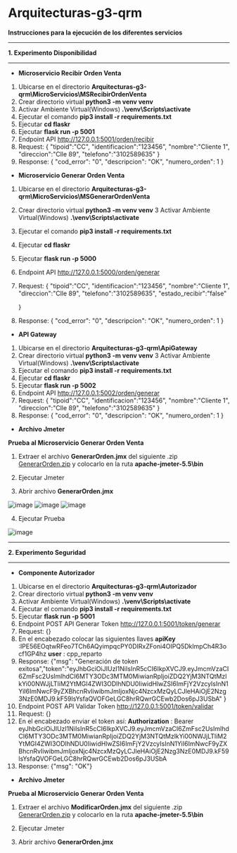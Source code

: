 # Arquitecturas-g3-qrm


**Instrucciones para la ejecución de los diferentes servicios**

***
**1. Experimento Disponibilidad**
****

- **Microservicio Recibir Orden Venta**

1. Ubicarse en el directorio **Arquitecturas-g3-qrm\MicroServicios\MSRecibirOrdenVenta**
2. Crear directorio virtual **python3 -m venv venv**
3. Activar Ambiente Virtual(Windows) **.\venv\Scripts\activate**
4. Ejecutar el comando **pip3 install -r requirements.txt**
5. Ejecutar **cd flaskr**
6. Ejecutar **flask run -p 5001**
7. Endpoint API http://127.0.0.1:5001/orden/recibir
8. Request: {
     "tipoid":"CC",
     "identificacion":"123456",
     "nombre":"Cliente 1",
     "direccion":"Clle 89",
     "telefono":"3102589635"
    }
 9. Response: {
        "cod_error": "0",
        "descripcion": "OK",
        "numero_orden": 1
    }

- **Microservicio Generar Orden Venta**

1. Ubicarse en el directorio **Arquitecturas-g3-qrm\MicroServicios\MSGenerarOrdenVenta**
2. Crear directorio virtual **python3 -m venv venv**
3 Activar Ambiente Virtual(Windows) **.\venv\Scripts\activate**
4. Ejecutar el comando **pip3 install -r requirements.txt**
5. Ejecutar **cd flaskr**
6. Ejecutar **flask run -p 5000**
7. Endpoint API http://127.0.0.1:5000/orden/generar
8. Request: 
     {
 "tipoid":"CC",
     "identificacion":"123456",
     "nombre":"Cliente 1",
     "direccion":"Clle 89",
     "telefono":"3102589635",
     "estado_recibir":"false"

    }
 9. Response: 
    {
        "cod_error": "0",
        "descripcion": "OK",
        "numero_orden": 1
    }

- **API Gateway**

1. Ubicarse en el directorio **Arquitecturas-g3-qrm\ApiGateway**
2. Crear directorio virtual **python3 -m venv venv**
3 Activar Ambiente Virtual(Windows) **.\venv\Scripts\activate**
4. Ejecutar el comando **pip3 install -r requirements.txt**
5. Ejecutar **cd flaskr**
6. Ejecutar **flask run -p 5002**
7. Endpoint API http://127.0.0.1:5002/orden/generar
8. Request: 
     {
      "tipoid":"CC",
      "identificacion":"123456",
      "nombre":"Cliente 1",
      "direccion":"Clle 89",
      "telefono":"3102589635"
    }
 9. Response: 
    {
      "cod_error": "0",
      "descripcion": "OK",
      "numero_orden": 1
    }
    
 - **Archivo Jmeter**
 
 **Prueba al Microservicio Generar Orden Venta**
 
 1. Extraer el archivo **GenerarOrden.jmx** del siguiente .zip [GenerarOrden.zip](https://github.com/neztoring/Arquitecturas-g3-qrm/files/10829024/GenerarOrden.zip) y colocarlo en la ruta **apache-jmeter-5.5\bin**
   
 2. Ejecutar Jmeter
 3. Abrir archivo **GenerarOrden.jmx**
 
 ![image](https://user-images.githubusercontent.com/20029761/221299313-7cbc92f5-bcf6-4c1c-b70b-20ecb3057cdb.png)
![image](https://user-images.githubusercontent.com/20029761/221299460-0e081803-94d3-4f12-9c69-c6419be2c574.png)
![image](https://user-images.githubusercontent.com/20029761/221299533-28c804c6-4a04-4ed3-b3df-fd23d7d39f2b.png)
 
 4. Ejecutar Prueba
 
 ![image](https://user-images.githubusercontent.com/20029761/221299584-0689bf16-f98e-4372-bf14-afde3945857e.png)


***
**2. Experimento Seguridad**
****

- **Componente Autorizador**


1. Ubicarse en el directorio **Arquitecturas-g3-qrm\Autorizador**
2. Crear directorio virtual **python3 -m venv venv**
3. Activar Ambiente Virtual(Windows) **.\venv\Scripts\activate**
4. Ejecutar el comando **pip3 install -r requirements.txt**
5. Ejecutar **flask run -p 5001**
6. Endpoint POST API Generar Token http://127.0.0.1:5001/token/generar
7. Request: {}
8. En el encabezado colocar las siguientes llaves **apiKey** :IPE56EOqtwRFeo7TCh6AQyimpqcPY0DIRxZFoni4OIPQ5DklmpCh4R3ocf1GP4hz **user** : cpp_reparto
9. Response: {"msg": "Generación de token exitosa","token":"eyJhbGciOiJIUzI1NiIsInR5cCI6IkpXVCJ9.eyJmcmVzaCI6ZmFsc2UsImlhdCI6MTY3ODc3MTM0MiwianRpIjoiZDQ2YjM3NTQtMzlkYi00NWJjLTliM2YtMGI4ZWI3ODlhNDU0IiwidHlwZSI6ImFjY2VzcyIsInN1YiI6ImNwcF9yZXBhcnRvIiwibmJmIjoxNjc4NzcxMzQyLCJleHAiOjE2Nzg3NzE0MDJ9.kF59lsYsfaQVOFGeLGC8hrRQwrGCEwb2Dos6pJ3USbA" }
10. Endpoint POST API Validar Token http://127.0.0.1:5001/token/validar
11. Request: {}
12. En el encabezado enviar el token así: **Authorization** : Bearer eyJhbGciOiJIUzI1NiIsInR5cCI6IkpXVCJ9.eyJmcmVzaCI6ZmFsc2UsImlhdCI6MTY3ODc3MTM0MiwianRpIjoiZDQ2YjM3NTQtMzlkYi00NWJjLTliM2YtMGI4ZWI3ODlhNDU0IiwidHlwZSI6ImFjY2VzcyIsInN1YiI6ImNwcF9yZXBhcnRvIiwibmJmIjoxNjc4NzcxMzQyLCJleHAiOjE2Nzg3NzE0MDJ9.kF59lsYsfaQVOFGeLGC8hrRQwrGCEwb2Dos6pJ3USbA
13. Response: {"msg": "OK"}

 - **Archivo Jmeter**
 
 **Prueba al Microservicio Generar Orden Venta**
 
 1. Extraer el archivo **ModificarOrden.jmx** del siguiente .zip [GenerarOrden.zip](https://github.com/neztoring/Arquitecturas-g3-qrm/files/10829024/GenerarOrden.zip) y colocarlo en la ruta **apache-jmeter-5.5\bin**
   
 2. Ejecutar Jmeter
 3. Abrir archivo **GenerarOrden.jmx**
